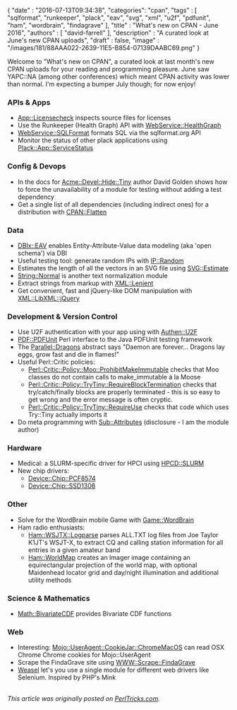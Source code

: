 {
   "date" : "2016-07-13T09:34:38",
   "categories": "cpan",
   "tags" : [
     "sqlformat", "runkeeper", "plack", "eav", "svg", "xml", "u2f", "pdfunit", "ham", "wordbrain", "findagrave"
   ],
   "title" : "What's new on CPAN - June 2016",
   "authors" : [
      "david-farrell"
   ],
   "description" : "A curated look at June's new CPAN uploads",
   "draft" : false,
   "image" : "/images/181/88AAA022-2639-11E5-B854-07139DAABC69.png"
}


Welcome to "What's new on CPAN", a curated look at last month's new CPAN uploads for your reading and programming pleasure. June saw YAPC::NA (among other conferences) which meant CPAN activity was lower than normal. I'm expecting a bumper July though; for now enjoy!

### APIs & Apps
* [App::Licensecheck](https://metacpan.org/pod/App::Licensecheck) inspects source files for licenses
* Use the Runkeeper (Health Graph) API with [WebService::HealthGraph](https://metacpan.org/pod/WebService::HealthGraph)
* [WebService::SQLFormat](https://metacpan.org/pod/WebService::SQLFormat) formats SQL via the sqlformat.org API
* Monitor the status of other plack applications using [Plack::App::ServiceStatus](https://metacpan.org/pod/Plack::App::ServiceStatus)


### Config & Devops
* In the docs for [Acme::Devel::Hide::Tiny](https://metacpan.org/pod/Acme::Devel::Hide::Tiny) author David Golden shows how to force the unavailability of a module for testing without adding a test dependency
* Get a single list of all dependencies (including indirect ones) for a distribution with [CPAN::Flatten](https://metacpan.org/pod/CPAN::Flatten)


### Data
* [DBIx::EAV](https://metacpan.org/pod/DBIx::EAV) enables Entity-Attribute-Value data modeling (aka 'open schema') via DBI
* Useful testing tool: generate random IPs with [IP::Random](https://metacpan.org/pod/IP::Random)
* Estimates the length of all the vectors in an SVG file using [SVG::Estimate](https://metacpan.org/pod/SVG::Estimate)
* [String::Normal](https://metacpan.org/pod/String::Normal) is another text normalization module
* Extract strings from markup with [XML::Lenient](https://metacpan.org/pod/XML::Lenient)
* Get convenient, fast and jQuery-like DOM manipulation with [XML::LibXML::jQuery](https://metacpan.org/pod/XML::LibXML::jQuery)


### Development & Version Control
* Use U2F authentication with your app using with [Authen::U2F](https://metacpan.org/pod/Authen::U2F)
* [PDF::PDFUnit](https://metacpan.org/pod/PDF::PDFUnit) Perl interface to the Java PDFUnit testing framework
* The [Parallel::Dragons](https://metacpan.org/pod/Parallel::Dragons) abstract says "Daemon are forever... Dragons lay eggs, grow fast and die in flames!"
* Useful Perl::Critic policies:
  * [Perl::Critic::Policy::Moo::ProhibitMakeImmutable](https://metacpan.org/pod/Perl::Critic::Policy::Moo::ProhibitMakeImmutable) checks that Moo classes do not contain calls to make_immutable á la Moose
  * [Perl::Critic::Policy::TryTiny::RequireBlockTermination](https://metacpan.org/pod/Perl::Critic::Policy::TryTiny::RequireBlockTermination) checks that try/catch/finally blocks are properly terminated - this is so easy to get wrong and the error message is often cryptic.
  * [Perl::Critic::Policy::TryTiny::RequireUse](https://metacpan.org/pod/Perl::Critic::Policy::TryTiny::RequireUse) checks that code which uses Try::Tiny actually imports it
* Do meta programming with [Sub::Attributes](https://metacpan.org/pod/Sub::Attributes) (disclosure - I am the module author)


### Hardware
* Medical: a SLURM-specific driver for HPCI using [HPCD::SLURM](https://metacpan.org/pod/HPCD::SLURM)
* New chip drivers:
  * [Device::Chip::PCF8574](https://metacpan.org/pod/Device::Chip::PCF8574)
  * [Device::Chip::SSD1306](https://metacpan.org/pod/Device::Chip::SSD1306)


### Other
* Solve for the WordBrain mobile Game with [Game::WordBrain](https://metacpan.org/pod/Game::WordBrain)
* Ham radio enthusiasts:
  * [Ham::WSJTX::Logparse](https://metacpan.org/pod/Ham::WSJTX::Logparse) parses ALL.TXT log files from Joe Taylor K1JT's WSJT-X, to extract CQ and calling station information for all entries in a given amateur band
  * [Ham::WorldMap](https://metacpan.org/pod/Ham::WorldMap) creates an Imager image containing an equirectangular projection of the world map, with optional Maidenhead locator grid and day/night illumination and additional utility methods


### Science & Mathematics
* [Math::BivariateCDF](https://metacpan.org/pod/Math::BivariateCDF) provides Bivariate CDF functions


### Web
* Interesting: [Mojo::UserAgent::CookieJar::ChromeMacOS](https://metacpan.org/pod/Mojo::UserAgent::CookieJar::ChromeMacOS) can read OSX Chrome Chrome cookies for Mojo::UserAgent
* Scrape the FindaGrave site using [WWW::Scrape::FindaGrave](https://metacpan.org/pod/WWW::Scrape::FindaGrave)
* [Weasel](https://metacpan.org/pod/Weasel) let's you use a single module for different web drivers like Selenium. Inspired by PHP's Mink

\
*This article was originally posted on [PerlTricks.com](http://perltricks.com).*
